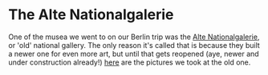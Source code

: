 # The Alte Nationalgalerie

One of the musea we went to on our Berlin trip was the <a href="http://www.smb.spk-berlin.de/smb/sammlungen/details.php?lang=en&objectId=17" target="_blanket">Alte Nationalgalerie</a>, or 'old' national gallery. The only reason it's called that is because they built a newer one for even more art, but until that gets reopened (aye, newer and under construction already!) <a href="http://flickr.com/photos/pomax/sets/72157607662963754/" target="_blank">here</a> are the pictures we took at the old one.